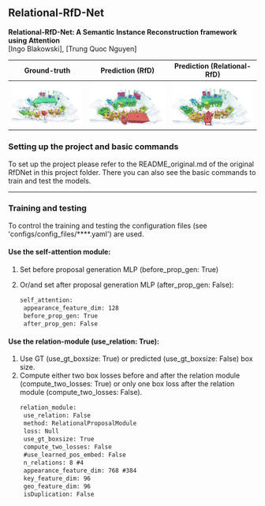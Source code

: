 ## Relational-RfD-Net 

**Relational-RfD-Net: A Semantic Instance Reconstruction framework using Attention** <br>
[Ingo Blakowski], [Trung Quoc Nguyen]<br>

| Ground-truth          |  Prediction (RfD) | Prediction (Relational-RfD) |
:-------------------------:|:-------------------------:|:-------------------------:
![](out/samples/example/13gt.png)  |  ![](out/samples/example/13ori.png) |  ![](out/samples/example/13ours.png)

### Setting up the project and basic commands
To set up the project please refer to the README_original.md of the original RfDNet in this project folder. There you can also see the basic commands to train and test the models.

---
### Training and testing
To control the training and testing the configuration files (see 'configs/config_files/****.yaml') are used.

#### Use the self-attention module:
1. Set before proposal generation MLP (before_prop_gen: True) 
2. Or/and set after proposal generation MLP (after_prop_gen: False):
   
   ```
   self_attention:
    appearance_feature_dim: 128
    before_prop_gen: True
    after_prop_gen: False
   ```

#### Use the relation-module (use_relation: True):
1. Use GT (use_gt_boxsize: True) or predicted (use_gt_boxsize: False) box size. 
2. Compute either two box losses before and after the relation module (compute_two_losses: True) or only one box loss after the relation module (compute_two_losses: False).
   ```
   relation_module:
    use_relation: False
    method: RelationalProposalModule
    loss: Null
    use_gt_boxsize: True
    compute_two_losses: False
    #use_learned_pos_embed: False
    n_relations: 8 #4
    appearance_feature_dim: 768 #384
    key_feature_dim: 96 
    geo_feature_dim: 96
    isDuplication: False
   ```
   
